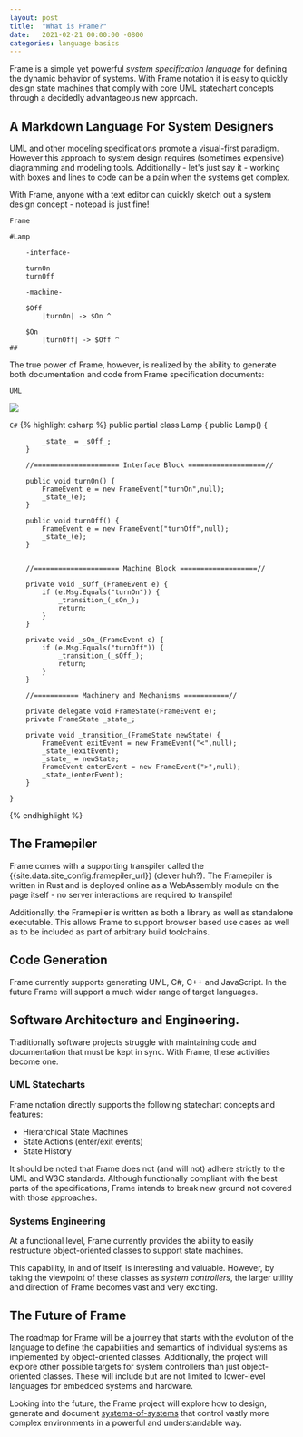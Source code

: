 ```yaml
---
layout: post
title:  "What is Frame?"
date:   2021-02-21 00:00:00 -0800
categories: language-basics
---
```


Frame is a simple yet powerful _system specification language_ for defining the dynamic behavior of systems. With Frame notation it is easy to quickly design state machines that comply with core UML statechart concepts through a decidedly advantageous new approach.

## A Markdown Language For System Designers

UML and other modeling specifications promote a visual-first paradigm. However this approach to system design requires (sometimes expensive) diagramming and modeling tools. Additionally - let's just say it - working with boxes and lines to code can be a pain when the systems get complex.

With Frame, anyone with a text editor can quickly sketch out a system design concept - notepad is just fine!

`Frame`
```
#Lamp

    -interface-

    turnOn
    turnOff

    -machine-

    $Off
        |turnOn| -> $On ^

    $On
        |turnOff| -> $Off ^
##
```   

The true power of Frame, however, is realized by the ability to generate both documentation and code from Frame specification documents:

`UML`

![](http://www.plantuml.com/plantuml/png/SoWkIImgAStDuG8oIb8L_DFI5AgvQc6yF30dMYjMGLVN3YJ91SGWDaZAIa5DsT38nBgaj2ZFFm_2vWAAGvMYo0FvK0KEgNafGFi0)

`C#`
{% highlight csharp %}
    public partial class Lamp {
        public Lamp() {

            _state_ = _sOff_;
        }

        //===================== Interface Block ===================//

        public void turnOn() {
            FrameEvent e = new FrameEvent("turnOn",null);
            _state_(e);
        }

        public void turnOff() {
            FrameEvent e = new FrameEvent("turnOff",null);
            _state_(e);
        }


        //===================== Machine Block ===================//

        private void _sOff_(FrameEvent e) {
            if (e.Msg.Equals("turnOn")) {
                _transition_(_sOn_);
                return;
            }
        }

        private void _sOn_(FrameEvent e) {
            if (e.Msg.Equals("turnOff")) {
                _transition_(_sOff_);
                return;
            }
        }

        //=========== Machinery and Mechanisms ===========//

        private delegate void FrameState(FrameEvent e);
        private FrameState _state_;

        private void _transition_(FrameState newState) {
            FrameEvent exitEvent = new FrameEvent("<",null);
            _state_(exitEvent);
            _state_ = newState;
            FrameEvent enterEvent = new FrameEvent(">",null);
            _state_(enterEvent);
        }

    }
{% endhighlight %}

## The Framepiler

Frame comes with a supporting transpiler called the {{site.data.site_config.framepiler_url}} (clever huh?). The Framepiler is written in Rust and is deployed online as a WebAssembly module on the page itself - no server interactions are required to transpile!

Additionally, the Framepiler is written as both a library as well as standalone executable. This allows Frame to support browser based use cases as well as to be included as part of arbitrary build toolchains.

## Code Generation

Frame currently supports generating UML, C#, C++ and JavaScript. In the future Frame will support a much wider range of target languages.

## Software Architecture and Engineering.  

Traditionally software projects struggle with maintaining code and documentation that must be kept in sync. With Frame, these activities become one.

### UML Statecharts

Frame notation directly supports the following statechart concepts and features:

- Hierarchical State Machines
- State Actions (enter/exit events)
- State History

It should be noted that Frame does not (and will not) adhere strictly to the UML and W3C standards. Although functionally compliant with the best parts of the specifications, Frame intends to break new ground not covered with those approaches.

### Systems Engineering

At a functional level, Frame currently provides the ability to easily restructure object-oriented classes to support state machines.

This capability, in and of itself, is interesting and valuable. However, by taking the viewpoint of these classes as <i>system controllers</i>, the larger utility and direction of Frame becomes vast and very exciting.

## The Future of Frame

The roadmap for Frame will be a journey that starts with the evolution of the language to define the capabilities and semantics of individual systems as implemented by object-oriented classes. Additionally, the project will explore other possible targets for system controllers than just object-oriented classes. These will include but are not limited to lower-level languages for embedded systems and hardware.

Looking into the future, the Frame project will explore how to design, generate and document <a href="https://en.wikipedia.org/wiki/System_of_systems#:~:text=System%20of%20systems%20is%20a,sum%20of%20the%20constituent%20systems." target="_blank">systems-of-systems</a> that control vastly more complex environments in a powerful and understandable way.
